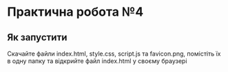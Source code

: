 # Практична робота №4
## Як запустити
Скачайте файли index.html, style.css, script.js та favicon.png, помістіть їх в одну папку та відкрийте файл index.html у своєму браузері